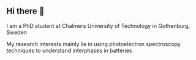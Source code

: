 ## Hi there 👋

I am a PhD student at Chalmers University of Technology in Gothenburg, Sweden

My research interests mainly lie in using photoelectron spectroscopy techniques to understand interphases in batteries


<!--
**AudunnElvarsson/AudunnElvarsson** is a ✨ _special_ ✨ repository because its `README.md` (this file) appears on your GitHub profile.

Here are some ideas to get you started:

- 🔭 I’m currently working on ...
- 🌱 I’m currently learning ...
- 👯 I’m looking to collaborate on ...
- 🤔 I’m looking for help with ...
- 💬 Ask me about ...
- 📫 How to reach me: ...
- 😄 Pronouns: ...
- ⚡ Fun fact: ...
-->
